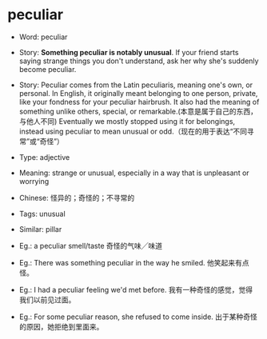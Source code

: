 # peculiar

- Word: peculiar
- Story: **Something peculiar is notably unusual**. If your friend starts saying strange things you don't understand, ask her why she's suddenly become peculiar.
- Story: Peculiar comes from the Latin peculiaris, meaning one's own, or personal. In English, it originally meant belonging to one person, private, like your fondness for your peculiar hairbrush. It also had the meaning of something unlike others, special, or remarkable.(本意是属于自己的东西，与他人不同) Eventually we mostly stopped using it for belongings, instead using peculiar to mean unusual or odd.（现在的用于表达“不同寻常”或“奇怪”）

- Type: adjective
- Meaning: strange or unusual, especially in a way that is unpleasant or worrying
- Chinese: 怪异的；奇怪的；不寻常的
- Tags: unusual
- Similar: pillar
- Eg.: a peculiar smell/taste 奇怪的气味╱味道
- Eg.: There was something peculiar in the way he smiled. 他笑起来有点怪。
- Eg.: I had a peculiar feeling we'd met before. 我有一种奇怪的感觉，觉得我们以前见过面。
- Eg.: For some peculiar reason, she refused to come inside. 出于某种奇怪的原因，她拒绝到里面来。

